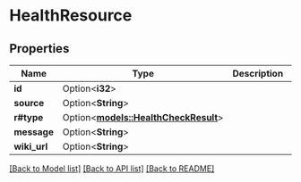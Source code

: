 # HealthResource

## Properties

Name | Type | Description | Notes
------------ | ------------- | ------------- | -------------
**id** | Option<**i32**> |  | [optional]
**source** | Option<**String**> |  | [optional]
**r#type** | Option<[**models::HealthCheckResult**](HealthCheckResult.md)> |  | [optional]
**message** | Option<**String**> |  | [optional]
**wiki_url** | Option<**String**> |  | [optional]

[[Back to Model list]](../README.md#documentation-for-models) [[Back to API list]](../README.md#documentation-for-api-endpoints) [[Back to README]](../README.md)


